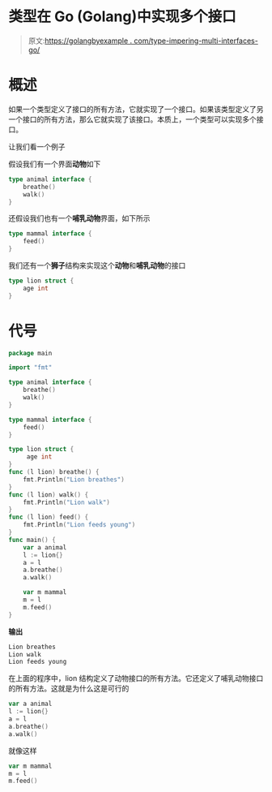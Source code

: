# 类型在 Go (Golang)中实现多个接口

> 原文:[https://golangbyexample . com/type-impering-multi-interfaces-go/](https://golangbyexample.com/type-implementing-multiple-interfaces-go/)

# 概述

如果一个类型定义了接口的所有方法，它就实现了一个接口。如果该类型定义了另一个接口的所有方法，那么它就实现了该接口。本质上，一个类型可以实现多个接口。

让我们看一个例子

假设我们有一个界面**动物**如下

```go
type animal interface {
    breathe()
    walk()
}
```

还假设我们也有一个**哺乳动物**界面，如下所示

```go
type mammal interface {
    feed()
}
```

我们还有一个**狮子**结构来实现这个**动物**和**哺乳动物**的接口

```go
type lion struct {
    age int
}
```

# **代号**

```go
package main

import "fmt"

type animal interface {
    breathe()
    walk()
}

type mammal interface {
    feed()
}

type lion struct {
     age int
}
func (l lion) breathe() {
    fmt.Println("Lion breathes")
}
func (l lion) walk() {
    fmt.Println("Lion walk")
}
func (l lion) feed() {
    fmt.Println("Lion feeds young")
}
func main() {
    var a animal
    l := lion{}
    a = l
    a.breathe()
    a.walk()

    var m mammal
    m = l
    m.feed()
}
```

**输出**

```go
Lion breathes
Lion walk
Lion feeds young
```

在上面的程序中，lion 结构定义了动物接口的所有方法。它还定义了哺乳动物接口的所有方法。这就是为什么这是可行的

```go
var a animal
l := lion{}
a = l
a.breathe()
a.walk()
```

就像这样

```go
var m mammal
m = l
m.feed()
```